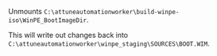 Unmounts `C:\attuneautomationworker\build-winpe-iso\WinPE_BootImageDir`.

This will write out changes back into `C:\attuneautomationworker\winpe_staging\SOURCES\BOOT.WIM`.